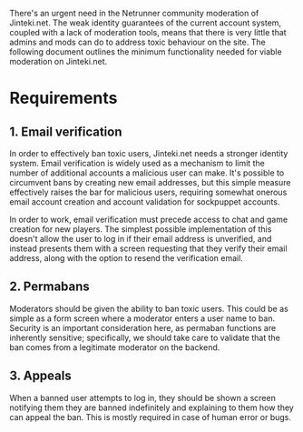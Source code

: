 There's an urgent need in the Netrunner community moderation of Jinteki.net. The weak identity guarantees of the current account system, coupled with a lack of moderation tools, means that there is very little that admins and mods can do to address toxic behaviour on the site. The following document outlines the minimum functionality needed for viable moderation on Jinteki.net.

# Requirements
## 1. Email verification

In order to effectively ban toxic users, Jinteki.net needs a stronger identity system. Email verification is widely used as a mechanism to limit the number of additional accounts a malicious user can make. It's possible to circumvent bans by creating new email addresses, but this simple measure effectively raises the bar for malicious users, requiring somewhat onerous email account creation and account validation for sockpuppet accounts.

In order to work, email verification must precede access to chat and game creation for new players. The simplest possible implementation of this doesn't allow the user to log in if their email address is unverified, and instead presents them with a screen requesting that they verify their email address, along with the option to resend the verification email.

## 2. Permabans

Moderators should be given the ability to ban toxic users. This could be as simple as a form screen where a moderator enters a user name to ban. Security is an important consideration here, as permaban functions are inherently sensitive; specifically, we should take care to validate that the ban comes from a legitimate moderator on the backend.

## 3. Appeals

When a banned user attempts to log in, they should be shown a screen notifying them they are banned indefinitely and explaining to them how they can appeal the ban. This is mostly required in case of human error or bugs.

